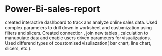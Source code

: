 # Power-Bi-sales-report
created interactive dashboard to track ans analyze online sales data.
Used complex parameters to drill down in worksheet and customization using filters and slicers.
Created connection , join new tables , calculation to manupulate data and enable users driven parameters for visualizations.
Used differend types of coustomised visuliazation( bar chart, line chart, slicers, etc.).
